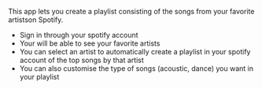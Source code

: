 This app lets you create a playlist consisting of the songs from your favorite artistson Spotify.



* Sign in through your spotify account
* Your will be able to see your favorite artists
* You can select an artist to automatically create a playlist in your spotify account 
  of the top songs by that artist
* You can also customise the type of songs (acoustic, dance) you want in your playlist